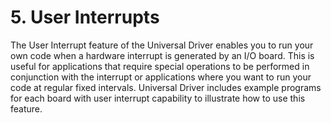 # 5. User Interrupts

The User Interrupt feature of the Universal Driver enables you to run your own code when a hardware interrupt is generated by an I/O board. This is useful for applications that require special operations to be performed in conjunction with the interrupt or applications where you want to run your code at regular fixed intervals. Universal Driver includes example programs for each board with user interrupt capability to illustrate how to use this feature.


